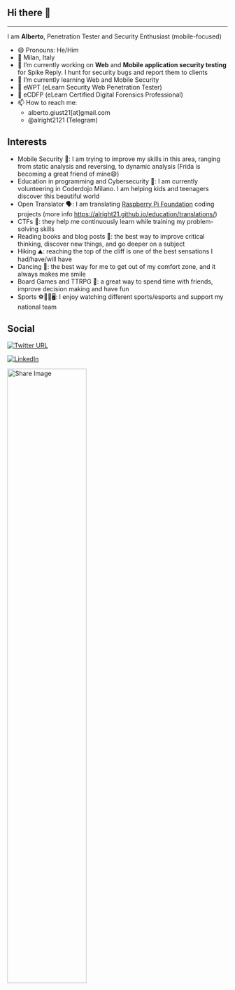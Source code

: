 ## Hi there 👋

---
I am **Alberto**, Penetration Tester and Security Enthusiast (mobile-focused)
- 😄 Pronouns: He/Him
- 📍 Milan, Italy
- 🔭 I’m currently working on **Web** and **Mobile application security testing** for Spike Reply. I hunt for security bugs and report them to clients
- 🌱 I’m currently learning Web and Mobile Security
- 📜 eWPT (eLearn Security Web Penetration Tester)
- 📜 eCDFP (eLearn Certified Digital Forensics Professional)
- 📫 How to reach me:
  - alberto.giust21[at]gmail.com
  - @alright2121 (Telegram)

## Interests
- Mobile Security 📱: I am trying to improve my skills in this area, ranging from static analysis and reversing, to dynamic analysis (Frida is becoming a great friend of mine😄)
- Education in programming and Cybersecurity 🧮: I am currently volunteering in Coderdojo Milano. I am helping kids and teenagers discover this beautiful world
- Open Translator 🗣: I am translating [Raspberry Pi Foundation](https://www.raspberrypi.org/) coding projects (more info https://alright21.github.io/education/translations/)
- CTFs 🚩: they help me continuously learn while training my problem-solving skills
- Reading books and blog posts 📖: the best way to improve critical thinking, discover new things, and go deeper on a subject
- Hiking ⛰️: reaching the top of the cliff is one of the best sensations I had/have/will have
- Dancing 🕺: the best way for me to get out of my comfort zone, and it always makes me smile
- Board Games and TTRPG 🎲: a great way to spend time with friends, improve decision making and have fun
- Sports ⚽🏀🏐🖥️: I enjoy watching different sports/esports and support my national team

## Social
[![Twitter URL](https://img.shields.io/twitter/url.svg?label=Follow%20%40alright2121&style=social&url=https%3A%2F%2Ftwitter.com%2Falright2121)](https://twitter.com/alright2121)

<a href="https://www.linkedin.com/in/alberto-giust/" target="_blank"><img src="https://img.shields.io/badge/LinkedIn-%230077B5.svg?&style=flat-square&logo=linkedin&logoColor=white" alt="LinkedIn"></a>

<img src="https://ci3.googleusercontent.com/meips/ADKq_NbRA7fBpDqhMD5KAk8OEjh5ML528AdWZUwQZXc7F2wNrzjNyG5A77aBsg9su5LJXVBVoUIbzZTnky-zKiNyWfppAOws8kzUvt7jAOrcBsLO-C16N8aKTqeEzwiud2vMuVZDzOZnM5TTpZAgc0JIZw2ixZRPHc-IGPWTZBwOnpqWrwN7LXQ=s0-d-e1-ft#https://api.intigriti.com/image-generator/shareimage/researcher/6ffc2d9b-637e-4c50-a284-2e06636a3b58?1719950753" width="60%" alt="Share Image" class="CToWUd" data-bit="iit" jslog="32272; 1:WyIjdGhyZWFkLWY6MTgwMzQ5OTA4MjM5NjY0MTc1NiJd; 4:WyIjbXNnLWY6MTgwMzQ5OTA4MjM5NjY0MTc1NiJd">
<!--
**alright21/alright21** is a ✨ _special_ ✨ repository because its `README.md` (this file) appears on your GitHub profile.

Here are some ideas to get you started:

- 🔭 I’m currently working on ...
- 🌱 I’m currently learning ...
- 👯 I’m looking to collaborate on ...
- 🤔 I’m looking for help with ...
- 💬 Ask me about ...
- 📫 How to reach me: ...
- 😄 Pronouns: ...
- ⚡ Fun fact: ...
-->
